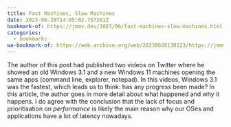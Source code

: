 ```yaml
---
title: Fast Machines, Slow Machines
date: 2023-06-28T14:05:02.757261Z
bookmark-of: https://jmmv.dev/2023/06/fast-machines-slow-machines.html
categories:
  - bookmarks
wa-bookmark-of: https://web.archive.org/web/20230628130123/https://jmmv.dev/2023/06/fast-machines-slow-machines.html
---
```


The author of this post had published two videos on Twitter where he showed an old Windows 3.1 and a new Windows 11 machines opening the same apps (command line, explorer, notepad). In this videos, Windows 3.1 was the fastest, which leads us to think: has any progress been made? In this article, the author goes in more detail about what happened and why it happens. I do agree with the conclusion that the lack of focus and prioritisation on _performance_ is likely the main reason why our OSes and applications have a lot of latency nowadays.
